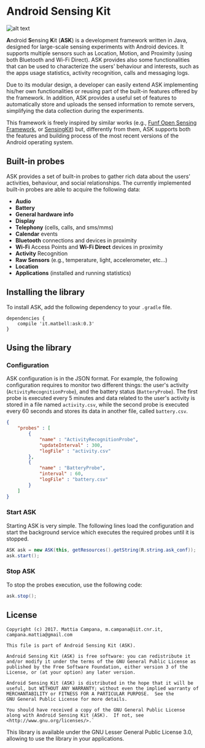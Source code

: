 # Android Sensing Kit

![alt text](https://user-images.githubusercontent.com/1859476/34232195-14e95404-e594-11e7-8cc8-6361b50433d5.png)

**A**ndroid **S**ensing **K**it (**ASK**) is a development framework
written in Java, designed for large-scale sensing experiments with
Android devices.
It supports multiple sensors such as Location, Motion, and Proximity
(using both Bluetooth and Wi-Fi Direct).
ASK provides also some functionalities that can be used to characterize
the users' behaviour and interests, such as the apps usage statistics,
activity recognition, calls and messaging logs.

Due to its modular design, a developer can easily extend ASK
implementing his/her own functionalities or reusing part of the
built-in features offered by the framework.
In addition, ASK provides a useful set of features to automatically
store and uploads the sensed information to remote servers, simplifying
the data collection during the experiments.

This framework is freely inspired by similar works (e.g.,
[Funf Open Sensing Framework](http://funf.org), or
[SensingKit](https://sensingkit.org)) but, differently from
them, ASK supports both the features and building process of the most
recent versions of the Android operating system.

## Built-in probes

ASK provides a set of built-in probes to gather rich data about the
users' activities, behaviour, and social relationships. The currently
implemented built-in probes are able to acquire the following
data:

   * **Audio**
   * **Battery**
   * **General hardware info**
   * **Display**
   * **Telephony** (cells, calls, and sms/mms)
   * **Calendar** events
   * **Bluetooth** connections and devices in proximity
   * **Wi-Fi** Access Points and **Wi-Fi Direct** devices in proximity
   * **Activity** Recognition
   * **Raw Sensors** (e.g., temperature, light, accelerometer, etc...)
   * **Location**
   * **Applications** (installed and running statistics)

## Installing the library

To install ASK, add the following dependency to your `.gradle` file.

```
dependencies {
    compile 'it.matbell:ask:0.3'
}
```
## Using the library

### Configuration

ASK configuration is in the JSON format. For example, the following
configuration requires to monitor two different things: the user's
activity (`ActivityRecognitionProbe`), and the battery status
(`BatteryProbe`). The first probe is executed every 5 minutes and data
related to the user's activity is stored in a file named `activity.csv`,
while the second probe is executed every 60 seconds and stores its data
in another file, called `battery.csv`.

```json
{
    "probes" : [
        {
            "name" : "ActivityRecognitionProbe",
            "updateInterval" : 300,
            "logFile" : "activity.csv"
        },
        {
            "name" : "BatteryProbe",
            "interval" : 60,
            "logFile" : "battery.csv"
        }
    ]
}
```

### Start ASK

Starting ASK is very simple. The following lines load the configuration
and start the background service which executes the required probes
until it is stopped.

```java
ASK ask = new ASK(this, getResources().getString(R.string.ask_conf));
ask.start();
```

### Stop ASK

To stop the probes execution, use the following code:

```java
ask.stop();
```

## License

```
Copyright (c) 2017. Mattia Campana, m.campana@iit.cnr.it,
campana.mattia@gmail.com

This file is part of Android Sensing Kit (ASK).

Android Sensing Kit (ASK) is free software: you can redistribute it
and/or modify it under the terms of the GNU General Public License as
published by the Free Software Foundation, either version 3 of the
License, or (at your option) any later version.

Android Sensing Kit (ASK) is distributed in the hope that it will be
useful, but WITHOUT ANY WARRANTY; without even the implied warranty of
MERCHANTABILITY or FITNESS FOR A PARTICULAR PURPOSE.  See the
GNU General Public License for more details.

You should have received a copy of the GNU General Public License
along with Android Sensing Kit (ASK).  If not, see
<http://www.gnu.org/licenses/>.`
```

This library is available under the GNU Lesser General Public License 3.0, allowing to use the library in your applications.
